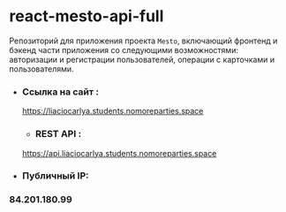 # react-mesto-api-full
Репозиторий для приложения проекта `Mesto`, включающий фронтенд и бэкенд части приложения со следующими возможностями: авторизации и регистрации пользователей, операции с карточками и пользователями. 
  
- ### Ссылка на сайт :
  <https://liaciocarlya.students.nomoreparties.space>

  - ### REST API :
  <https://api.liaciocarlya.students.nomoreparties.space>

- ### Публичный IP:
### 84.201.180.99

